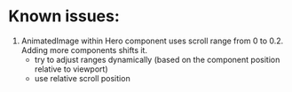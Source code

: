 # Known issues:

1. AnimatedImage within Hero component uses scroll range from 0 to 0.2. Adding more components shifts it.
    - try to adjust ranges dynamically (based on the component position relative to viewport)
    - use relative scroll position